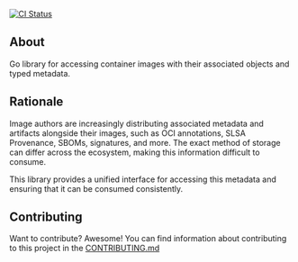 [![CI Status](https://img.shields.io/github/actions/workflow/status/docker/go-imageinspect/ci.yml?branch=main&label=ci&logo=github&style=flat-square)](https://github.com/docker/go-imageinspect/actions?query=workflow%3Aci)

## About

Go library for accessing container images with their associated objects and
typed metadata.

## Rationale

Image authors are increasingly distributing associated metadata and artifacts
alongside their images, such as OCI annotations, SLSA Provenance, SBOMs,
signatures, and more. The exact method of storage can differ across the ecosystem,
making this information difficult to consume.

This library provides a unified interface for accessing this metadata and
ensuring that it can be consumed consistently.

## Contributing

Want to contribute? Awesome! You can find information about contributing to
this project in the [CONTRIBUTING.md](/.github/CONTRIBUTING.md)
